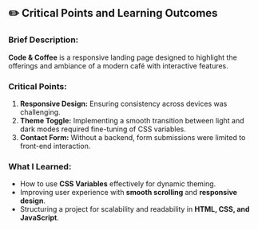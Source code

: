 ## ✏️ Critical Points and Learning Outcomes

### Brief Description:

**Code & Coffee** is a responsive landing page designed to highlight the offerings and ambiance of a modern café with interactive features.

### Critical Points:

1. **Responsive Design:** Ensuring consistency across devices was challenging.
2. **Theme Toggle:** Implementing a smooth transition between light and dark modes required fine-tuning of CSS variables.
3. **Contact Form:** Without a backend, form submissions were limited to front-end interaction.

### What I Learned:

- How to use **CSS Variables** effectively for dynamic theming.
- Improving user experience with **smooth scrolling** and **responsive design**.
- Structuring a project for scalability and readability in **HTML, CSS, and JavaScript**.

